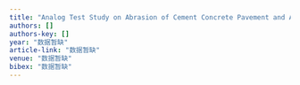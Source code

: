 ```yaml
---
title: "Analog Test Study on Abrasion of Cement Concrete Pavement and Attenuation of Skid-resistant Texture"
authors: []
authors-key: []
year: "数据暂缺"
article-link: "数据暂缺"
venue: "数据暂缺"
bibex: "数据暂缺"
---
```

